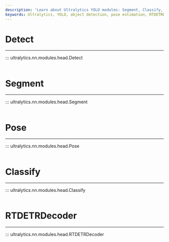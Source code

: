 ```yaml
---
description: 'Learn about Ultralytics YOLO modules: Segment, Classify, and RTDETRDecoder. Optimize object detection and classification in your project.'
keywords: Ultralytics, YOLO, object detection, pose estimation, RTDETRDecoder, modules, classes, documentation
---
```


# Detect
---
::: ultralytics.nn.modules.head.Detect
<br><br>

# Segment
---
::: ultralytics.nn.modules.head.Segment
<br><br>

# Pose
---
::: ultralytics.nn.modules.head.Pose
<br><br>

# Classify
---
::: ultralytics.nn.modules.head.Classify
<br><br>

# RTDETRDecoder
---
::: ultralytics.nn.modules.head.RTDETRDecoder
<br><br>
